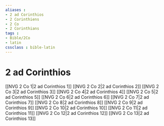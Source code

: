 ```yaml
---
aliases : 
- 2 ad Corinthios
- 2 Corinthiens
- 2 Co
- 2 Corinthians
tags : 
- Bible/2Co
- latin
cssclass : bible-latin
---
```


# 2 ad Corinthios

[[NVG 2 Co 1|2 ad Corinthios 1]]
[[NVG 2 Co 2|2 ad Corinthios 2]]
[[NVG 2 Co 3|2 ad Corinthios 3]]
[[NVG 2 Co 4|2 ad Corinthios 4]]
[[NVG 2 Co 5|2 ad Corinthios 5]]
[[NVG 2 Co 6|2 ad Corinthios 6]]
[[NVG 2 Co 7|2 ad Corinthios 7]]
[[NVG 2 Co 8|2 ad Corinthios 8]]
[[NVG 2 Co 9|2 ad Corinthios 9]]
[[NVG 2 Co 10|2 ad Corinthios 10]]
[[NVG 2 Co 11|2 ad Corinthios 11]]
[[NVG 2 Co 12|2 ad Corinthios 12]]
[[NVG 2 Co 13|2 ad Corinthios 13]]
